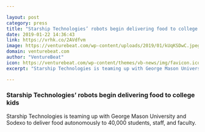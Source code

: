 ```yaml
---

layout: post
category: press
title: "Starship Technologies’ robots begin delivering food to college kids"
date: 2019-01-22 14:36:43
link: https://vrhk.co/2AVdfvm
image: https://venturebeat.com/wp-content/uploads/2019/01/kUqKSDwC.jpeg?w=1200&strip=all
domain: venturebeat.com
author: "VentureBeat"
icon: https://venturebeat.com/wp-content/themes/vb-news/img/favicon.ico
excerpt: "Starship Technologies is teaming up with George Mason University and Sodexo to deliver food autonomously to 40,000 students, staff, and faculty."

---
```


### Starship Technologies’ robots begin delivering food to college kids

Starship Technologies is teaming up with George Mason University and Sodexo to deliver food autonomously to 40,000 students, staff, and faculty.